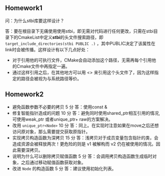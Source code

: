 ## Homework1
问：为什么stbi库要这样设计？

答：要在根目录下无痛使用使用stbi，即无需对代码进行任何更改，只需在stbi目录下的CmakeList中定义**stbi**的头文件搜索路径，即`target_include_directories(stbi PUBLIC .)`
，其中PUBLIC决定了该属性在link时会被传播。这样设计有以下几点好处：

- 对于引用他的可执行文件，CMake会自动添加这个路径，无需再每个引用他的Cmake文件中再指定一遍。
- 通过这样引用之后，在其他地方可以用 <> 来引用这个头文件了，因为这样指定的路径会被视为与系统路径等价。


## Homework2
- 避免函数参数不必要的拷贝 5 分
  答：使用const &
- 修复智能指针造成的问题 10 分
  答：避免同时使用shared_ptr相互引用的情况, 可使用weak_ptr 或者unique_ptr+ raw的方案解决。
- 改用 `unique_ptr<Node>` 10 分
  答：同上。在实现时注意如果在move之后还想访问原对象，那么需要提交获取原指针。
- 实现拷贝构造函数为深拷贝 15 分
  答：浅拷贝对于成员变量包含指针的类，会造成资源会被释放两次！更危险的则是 v1 被解构而 v2 仍在被使用的情况。因此需要深拷贝。
- 说明为什么可以删除拷贝赋值函数 5 分
  答：会调用拷贝构造函数生成临时对象，之后通过移动赋值函数获取对象。
- 改进 `Node` 的构造函数 5 分
  答：建议使用初始化列表。
